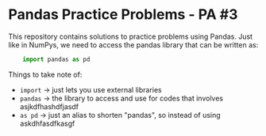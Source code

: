# Pandas Practice Problems - PA #3

This repository contains solutions to practice problems using Pandas. Just like in NumPys, we need to access the pandas library that can be written as:

```python
    import pandas as pd 
```

Things to take note of:<br>
- `import` -> just lets you use external libraries
- `pandas` -> the library to access and use for codes that involves asjkdfhashdfjasdf
- `as pd` -> just an alias to shorten "pandas", so instead of using askdhfasdfkasgf
